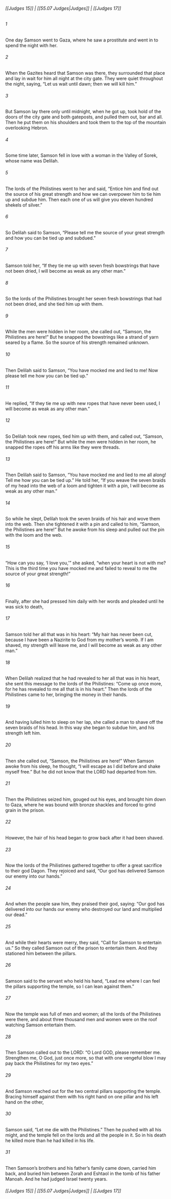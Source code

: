 
###### [[Judges 15]] | [[55.07 Judges|Judges]] | [[Judges 17]]

###### 1
One day Samson went to Gaza, where he saw a prostitute and went in to spend the night with her.
###### 2
When the Gazites heard that Samson was there, they surrounded that place and lay in wait for him all night at the city gate. They were quiet throughout the night, saying, “Let us wait until dawn; then we will kill him.”
###### 3
But Samson lay there only until midnight, when he got up, took hold of the doors of the city gate and both gateposts, and pulled them out, bar and all. Then he put them on his shoulders and took them to the top of the mountain overlooking Hebron.
###### 4
Some time later, Samson fell in love with a woman in the Valley of Sorek, whose name was Delilah.
###### 5
The lords of the Philistines went to her and said, “Entice him and find out the source of his great strength and how we can overpower him to tie him up and subdue him. Then each one of us will give you eleven hundred shekels of silver.”
###### 6
So Delilah said to Samson, “Please tell me the source of your great strength and how you can be tied up and subdued.”
###### 7
Samson told her, “If they tie me up with seven fresh bowstrings that have not been dried, I will become as weak as any other man.”
###### 8
So the lords of the Philistines brought her seven fresh bowstrings that had not been dried, and she tied him up with them.
###### 9
While the men were hidden in her room, she called out, “Samson, the Philistines are here!” But he snapped the bowstrings like a strand of yarn seared by a flame. So the source of his strength remained unknown.
###### 10
Then Delilah said to Samson, “You have mocked me and lied to me! Now please tell me how you can be tied up.”
###### 11
He replied, “If they tie me up with new ropes that have never been used, I will become as weak as any other man.”
###### 12
So Delilah took new ropes, tied him up with them, and called out, “Samson, the Philistines are here!” But while the men were hidden in her room, he snapped the ropes off his arms like they were threads.
###### 13
Then Delilah said to Samson, “You have mocked me and lied to me all along! Tell me how you can be tied up.” He told her, “If you weave the seven braids of my head into the web of a loom and tighten it with a pin, I will become as weak as any other man.”
###### 14
So while he slept, Delilah took the seven braids of his hair and wove them into the web. Then she tightened it with a pin and called to him, “Samson, the Philistines are here!” But he awoke from his sleep and pulled out the pin with the loom and the web.
###### 15
“How can you say, ‘I love you,’” she asked, “when your heart is not with me? This is the third time you have mocked me and failed to reveal to me the source of your great strength!”
###### 16
Finally, after she had pressed him daily with her words and pleaded until he was sick to death,
###### 17
Samson told her all that was in his heart: “My hair has never been cut, because I have been a Nazirite to God from my mother’s womb. If I am shaved, my strength will leave me, and I will become as weak as any other man.”
###### 18
When Delilah realized that he had revealed to her all that was in his heart, she sent this message to the lords of the Philistines: “Come up once more, for he has revealed to me all that is in his heart.” Then the lords of the Philistines came to her, bringing the money in their hands.
###### 19
And having lulled him to sleep on her lap, she called a man to shave off the seven braids of his head. In this way she began to subdue him, and his strength left him.
###### 20
Then she called out, “Samson, the Philistines are here!” When Samson awoke from his sleep, he thought, “I will escape as I did before and shake myself free.” But he did not know that the LORD had departed from him.
###### 21
Then the Philistines seized him, gouged out his eyes, and brought him down to Gaza, where he was bound with bronze shackles and forced to grind grain in the prison.
###### 22
However, the hair of his head began to grow back after it had been shaved.
###### 23
Now the lords of the Philistines gathered together to offer a great sacrifice to their god Dagon. They rejoiced and said, “Our god has delivered Samson our enemy into our hands.”
###### 24
And when the people saw him, they praised their god, saying: “Our god has delivered into our hands our enemy who destroyed our land and multiplied our dead.”
###### 25
And while their hearts were merry, they said, “Call for Samson to entertain us.” So they called Samson out of the prison to entertain them. And they stationed him between the pillars.
###### 26
Samson said to the servant who held his hand, “Lead me where I can feel the pillars supporting the temple, so I can lean against them.”
###### 27
Now the temple was full of men and women; all the lords of the Philistines were there, and about three thousand men and women were on the roof watching Samson entertain them.
###### 28
Then Samson called out to the LORD: “O Lord GOD, please remember me. Strengthen me, O God, just once more, so that with one vengeful blow I may pay back the Philistines for my two eyes.”
###### 29
And Samson reached out for the two central pillars supporting the temple. Bracing himself against them with his right hand on one pillar and his left hand on the other,
###### 30
Samson said, “Let me die with the Philistines.” Then he pushed with all his might, and the temple fell on the lords and all the people in it. So in his death he killed more than he had killed in his life.
###### 31
Then Samson’s brothers and his father’s family came down, carried him back, and buried him between Zorah and Eshtaol in the tomb of his father Manoah. And he had judged Israel twenty years.

###### [[Judges 15]] | [[55.07 Judges|Judges]] | [[Judges 17]]
